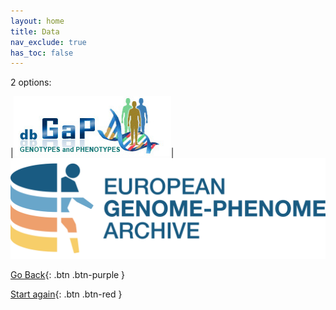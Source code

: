 ```yaml
---
layout: home
title: Data
nav_exclude: true
has_toc: false
---
```


2 options:

|![dbgap](../_assets/dbgap.png)| ![ega](../_assets/ega.png)

[Go Back](2_primary_data.html){: .btn .btn-purple }

[Start again](../index.html){: .btn .btn-red }